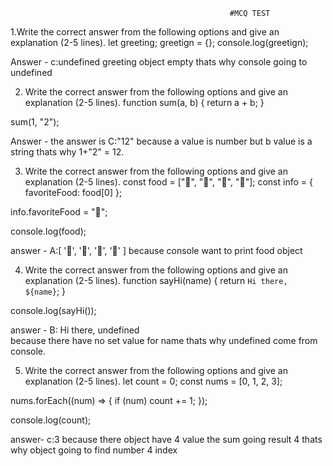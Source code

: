                                                      #MCQ TEST

1.Write the correct answer from the following options and give an explanation (2-5 lines).
let greeting;
greetign = {};
console.log(greetign);

Answer - c:undefined
greeting object empty thats why console going to undefined

2. Write the correct answer from the following options and give an explanation (2-5 lines).
function sum(a, b) {
  return a + b;
}

sum(1, "2");


Answer - the answer is C:"12" because  a value is number but b value is a string thats why 1+"2" = 12.

3. Write the correct answer from the following options and give an explanation (2-5 lines).
const food = ["🍕", "🍫", "🥑", "🍔"];
const info = { favoriteFood: food[0] };

info.favoriteFood = "🍝";

console.log(food);

answer - A:[ '🍕', '🍫', '🥑', '🍔' ] because console want to print food object

4. Write the correct answer from the following options and give an explanation (2-5 lines).
function sayHi(name) {
  return `Hi there, ${name}`;
}

console.log(sayHi());

answer - B: Hi there, undefined   
because there have no set value for name thats why undefined come from console.

5. Write the correct answer from the following options and give an explanation (2-5 lines).
let count = 0;
const nums = [0, 1, 2, 3];

nums.forEach((num) => {
  if (num) count += 1;
});

console.log(count);

answer- c:3   because there object have 4 value the sum going result 4 thats why object going to find number 4 index